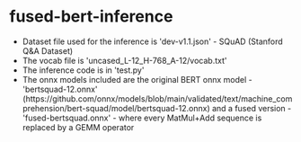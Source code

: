 # fused-bert-inference
<ul>
  <li>Dataset file used for the inference is 'dev-v1.1.json' - SQuAD (Stanford Q&A Dataset)</li>
  <li>The vocab file is 'uncased_L-12_H-768_A-12/vocab.txt'</li>
  <li>The inference code is in 'test.py'</li>
  <li>The onnx models included are the original BERT onnx model - 'bertsquad-12.onnx' (https://github.com/onnx/models/blob/main/validated/text/machine_comprehension/bert-squad/model/bertsquad-12.onnx) and a fused version - 'fused-bertsquad.onnx' - where every MatMul+Add sequence is replaced by a GEMM operator</li>
</ul>
